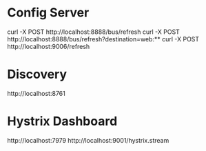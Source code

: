 # Config Server
curl -X POST http://localhost:8888/bus/refresh
curl -X POST http://localhost:8888/bus/refresh?destination=web:**
curl -X POST http://localhost:9006/refresh

# Discovery
http://localhost:8761

# Hystrix Dashboard
http://localhost:7979
http://localhost:9001/hystrix.stream
